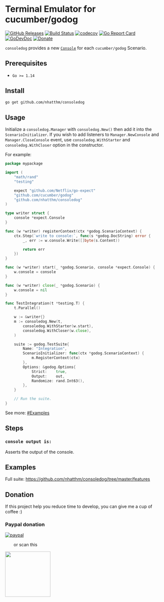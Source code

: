 # Terminal Emulator for cucumber/godog

[![GitHub Releases](https://img.shields.io/github/v/release/nhatthm/consoledog)](https://github.com/nhatthm/consoledog/releases/latest)
[![Build Status](https://github.com/nhatthm/consoledog/actions/workflows/test.yaml/badge.svg)](https://github.com/nhatthm/consoledog/actions/workflows/test.yaml)
[![codecov](https://codecov.io/gh/nhatthm/consoledog/branch/master/graph/badge.svg?token=eTdAgDE2vR)](https://codecov.io/gh/nhatthm/consoledog)
[![Go Report Card](https://goreportcard.com/badge/github.com/nhatthm/consoledog)](https://goreportcard.com/report/github.com/nhatthm/consoledog)
[![GoDevDoc](https://img.shields.io/badge/dev-doc-00ADD8?logo=go)](https://pkg.go.dev/github.com/nhatthm/consoledog)
[![Donate](https://img.shields.io/badge/Donate-PayPal-green.svg)](https://www.paypal.com/donate/?hosted_button_id=PJZSGJN57TDJY)

`consoledog` provides a new [`Console`](https://github.com/netflix/go-expect) for each `cucumber/godog` Scenario.

## Prerequisites

- `Go >= 1.14`

## Install

```bash
go get github.com/nhatthm/consoledog
```

## Usage

Initialize a `consoledog.Manager` with `consoledog.New()` then add it into the `ScenarioInitializer`. If you wish to add listeners to `Manager.NewConsole` and
`Manager.CloseConsole` event, use `consoledog.WithStarter` and `consoledog.WithCloser` option in the constructor.

For example:

```go
package mypackage

import (
    "math/rand"
    "testing"

    expect "github.com/Netflix/go-expect"
    "github.com/cucumber/godog"
    "github.com/nhatthm/consoledog"
)

type writer struct {
    console *expect.Console
}

func (w *writer) registerContext(ctx *godog.ScenarioContext) {
    ctx.Step(`write to console:`, func(s *godog.DocString) error {
        _, err := w.console.Write([]byte(s.Content))

        return err
    })
}

func (w *writer) start(_ *godog.Scenario, console *expect.Console) {
    w.console = console
}

func (w *writer) close(_ *godog.Scenario) {
    w.console = nil
}

func TestIntegration(t *testing.T) {
    t.Parallel()

    w := &writer{}
    m := consoledog.New(t,
        consoledog.WithStarter(w.start),
        consoledog.WithCloser(w.close),
    )

    suite := godog.TestSuite{
        Name: "Integration",
        ScenarioInitializer: func(ctx *godog.ScenarioContext) {
            m.RegisterContext(ctx)
        },
        Options: &godog.Options{
            Strict:    true,
            Output:    out,
            Randomize: rand.Int63(),
        },
    }

    // Run the suite.
}
```

See more: [#Examples](#Examples)

## Steps

### `console output is:`

Asserts the output of the console.

## Examples

Full suite: https://github.com/nhatthm/consoledog/tree/master/features

## Donation

If this project help you reduce time to develop, you can give me a cup of coffee :)

### Paypal donation

[![paypal](https://www.paypalobjects.com/en_US/i/btn/btn_donateCC_LG.gif)](https://www.paypal.com/donate/?hosted_button_id=PJZSGJN57TDJY)

&nbsp;&nbsp;&nbsp;&nbsp;&nbsp;&nbsp;&nbsp;or scan this

<img src="https://user-images.githubusercontent.com/1154587/113494222-ad8cb200-94e6-11eb-9ef3-eb883ada222a.png" width="147px" />
